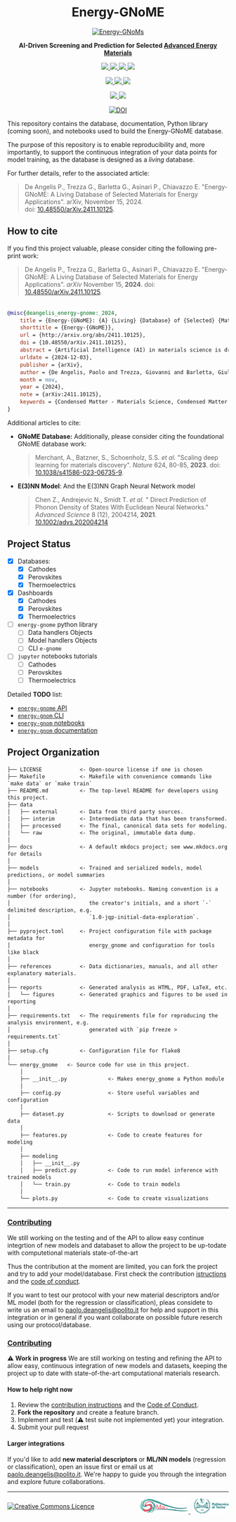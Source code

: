 
<h1 align="center"> Energy-GNoME </h1>
<p align="center">
  <a href="https://paolodeangelis.github.io/Energy-GNoME">
    <img src="https://raw.githubusercontent.com/paolodeangelis/Energy-GNoME/main/docs/assets/img/logo.png" width="250" alt="Energy-GNoMs">
  </a>
</p>

<p align="center">
  <strong>
    AI-Driven Screening and Prediction for Selected <a href="https://paolodeangelis.github.io/Energy-GNoME">Advanced Energy Materials</a>
  </strong>
</p>

<p align="center">
<a target="_blank" href="hhttps://www.nature.com/articles/sdata201618">
    <img src="https://custom-icon-badges.demolab.com/badge/data-FAIR-blue?logo=database\&logoColor=white" />
</a>
<a target="_blank" href="https://python.org">
    <img src="https://custom-icon-badges.demolab.com/badge/Python-3.10+-blue?logo=python\&logoColor=white" />
</a>
<a target="_blank" href="https://www.linux.org/">
    <img src="https://custom-icon-badges.demolab.com/badge/OS-Linux-orange?logo=linux\&logoColor=white" />
</a>
<a target="_blank" href=".github/CONTRIBUTING.md">
    <img src="https://custom-icon-badges.demolab.com/badge/contributions-open-color=4cb849?logo=code-of-conduct\&logoColor=white" />
</a>
</p>
<p align="center">
<a target="_blank" href="LICENSE">
    <img src="https://custom-icon-badges.demolab.com/badge/license-CC--BY%204.0-lightgray?logo=law\&logoColor=white" />
</a>
<a target="_blank" href="https://cookiecutter-data-science.drivendata.org/">
    <img src="https://img.shields.io/badge/CCDS-Project%20template-328F97?logo=cookiecutter" />
</a>
<a target="_blank" href="https://github.com/psf/black">
    <img src="https://custom-icon-badges.demolab.com/badge/code%20style-black-000000?logo=code\&logoColor=white" />
</a>
</p>
<p align="center">
<a target="_blank" href="https://github.com/paolodeangelis/Energy-GNoME/actions/workflows/deploy.yaml">
    <img src="https://results.pre-commit.ci/badge/github/paolodeangelis/Energy-GNoME/main.svg" />
</a>
<a target="_blank" href="https://github.com/paolodeangelis/Energy-GNoME/actions/workflows/deploy.yaml">
    <img src="https://github.com/paolodeangelis/Energy-GNoME/actions/workflows/deploy.yaml/badge.svg?branch=main" />
</a>
</p>
</p>
<p align="center">
<a target="_blank" href="https://doi.org/10.5281/zenodo.14338533"><img src="https://zenodo.org/badge/858064778.svg" alt="DOI"></a>
</p>

This repository contains the database, documentation, Python library (coming soon), and notebooks used to build the Energy-GNoME database.

The purpose of this repository is to enable reproducibility and, more importantly, to support the continuous integration of your data points for model training, as the database is designed as a *living* database.

For further details, refer to the associated article:

> De Angelis P., Trezza G., Barletta G., Asinari P., Chiavazzo E. "Energy-GNoME: A Living Database of Selected Materials for Energy Applications". arXiv, November 15, 2024. doi: [10.48550/arXiv.2411.10125](https://doi.org/10.48550/arXiv.2411.10125).


## How to cite

If you find this project valuable, please consider citing the following pre-print work:

> De Angelis P., Trezza G., Barletta G., Asinari P., Chiavazzo E. "Energy-GNoME: A Living Database of Selected Materials for Energy Applications". *arXiv* November 15, **2024**. doi: [10.48550/arXiv.2411.10125](https://doi.org/10.48550/arXiv.2411.10125).


```bibtex

@misc{deangelis_energy-gnome:_2024,
	title = {Energy-{GNoME}: {A} {Living} {Database} of {Selected} {Materials} for {Energy} {Applications}},
	shorttitle = {Energy-{GNoME}},
	url = {http://arxiv.org/abs/2411.10125},
	doi = {10.48550/arXiv.2411.10125},
	abstract = {Artificial Intelligence (AI) in materials science is driving significant advancements in the discovery of advanced materials for energy applications. The recent GNoME protocol identifies over 380,000 novel stable crystals. From this, we identify over 33,000 materials with potential as energy materials forming the Energy-GNoME database. Leveraging Machine Learning (ML) and Deep Learning (DL) tools, our protocol mitigates cross-domain data bias using feature spaces to identify potential candidates for thermoelectric materials, novel battery cathodes, and novel perovskites. Classifiers with both structural and compositional features identify domains of applicability, where we expect enhanced accuracy of the regressors. Such regressors are trained to predict key materials properties like, thermoelectric figure of merit (zT), band gap (Eg), and cathode voltage (\${\textbackslash}Delta V\_c\$). This method significantly narrows the pool of potential candidates, serving as an efficient guide for experimental and computational chemistry investigations and accelerating the discovery of materials suited for electricity generation, energy storage and conversion.},
	urldate = {2024-12-03},
	publisher = {arXiv},
	author = {De Angelis, Paolo and Trezza, Giovanni and Barletta, Giulio and Asinari, Pietro and Chiavazzo, Eliodoro},
	month = nov,
	year = {2024},
	note = {arXiv:2411.10125},
	keywords = {Condensed Matter - Materials Science, Condensed Matter - Other Condensed Matter, Computer Science - Machine Learning},
}

```

Additional articles to cite:

- **GNoME Database:** Additionally, please consider citing the foundational GNoME database work:

    > Merchant, A., Batzner, S., Schoenholz, S.S. *et al.* "Scaling deep learning for materials discovery". *Nature* 624, 80-85, **2023**. doi: [10.1038/s41586-023-06735-9](https://doi.org/10.1038/s41586-023-06735-9).

- **E(3)NN Model**: And the E(3)NN Graph Neural Network model

    > Chen Z., Andrejevic N., Smidt T. *et al.* " Direct Prediction of Phonon Density of States With Euclidean Neural Networks." *Advanced Science* 8 (12), 2004214, **2021**. [10.1002/advs.202004214](https://doi.org/10.1002/advs.202004214)

## Project Status

- [x] Databases:
    - [X] Cathodes
    - [x] Perovskites
    - [x] Thermoelectrics
- [x] Dashboards
    - [x] Cathodes
    - [x] Perovskites
    - [x] Thermoelectrics
- [ ] `energy-gnome` python library
    - [ ] Data handlers Objects
    - [ ] Model handlers Objects
    - [ ] CLI `e-gnome`
- [ ] `jupyter` notebooks tutorials
    - [ ] Cathodes
    - [ ] Perovskites
    - [ ] Thermoelectrics

Detailed **TODO** list:
- [`energy-gnome` API](devtools/conda-envs/TODO.md#api)
- [`energy-gnom` CLI](devtools/conda-envs/TODO.md#cli)
- [`energy-gnom` notebooks](devtools/conda-envs/TODO.md#jupyter-notebooks)
- [`energy-gnom` documentation](devtools/conda-envs/TODO.md#doc)

## Project Organization

```
├── LICENSE            <- Open-source license if one is chosen
├── Makefile           <- Makefile with convenience commands like `make data` or `make train`
├── README.md          <- The top-level README for developers using this project.
├── data
│   ├── external       <- Data from third party sources.
│   ├── interim        <- Intermediate data that has been transformed.
│   ├── processed      <- The final, canonical data sets for modeling.
│   └── raw            <- The original, immutable data dump.
│
├── docs               <- A default mkdocs project; see www.mkdocs.org for details
│
├── models             <- Trained and serialized models, model predictions, or model summaries
│
├── notebooks          <- Jupyter notebooks. Naming convention is a number (for ordering),
│                         the creator's initials, and a short `-` delimited description, e.g.
│                         `1.0-jqp-initial-data-exploration`.
│
├── pyproject.toml     <- Project configuration file with package metadata for
│                         energy_gnome and configuration for tools like black
│
├── references         <- Data dictionaries, manuals, and all other explanatory materials.
│
├── reports            <- Generated analysis as HTML, PDF, LaTeX, etc.
│   └── figures        <- Generated graphics and figures to be used in reporting
│
├── requirements.txt   <- The requirements file for reproducing the analysis environment, e.g.
│                         generated with `pip freeze > requirements.txt`
│
├── setup.cfg          <- Configuration file for flake8
│
└── energy_gnome   <- Source code for use in this project.
    │
    ├── __init__.py             <- Makes energy_gnome a Python module
    │
    ├── config.py               <- Store useful variables and configuration
    │
    ├── dataset.py              <- Scripts to download or generate data
    │
    ├── features.py             <- Code to create features for modeling
    │
    ├── modeling
    │   ├── __init__.py
    │   ├── predict.py          <- Code to run model inference with trained models
    │   └── train.py            <- Code to train models
    │
    └── plots.py                <- Code to create visualizations
```

--------

### [Contributing](.github/CONTRIBUTING.md)

We still working on the testing and of the API to allow easy continue integrtion of new models and databaset to allow the project to be up-todate with computetional materials state-of-the-art

Thus the contribution at the moment are limited, you can fork the project and try to add your model/database. First check the contribution [istructions](.github/CONTRIBUTING.md) and the [code of conduct](CODE_OF_CONDUCT.md).

If you want to test our protocol with your new material descriptors and/or ML model (both for the regression or classification), pleas considete to write us an email to [paolo.deangelis@polito.it](mailto:paolo.deangelis@polito.it) for help and support in this integration or in general if you want collaborate on possible future reserch using our protocol/database.


### [Contributing](.github/CONTRIBUTING.md)

⚠️ **Work in progress**
We are still working on testing and refining the API to allow easy, continuous integration of new models and datasets, keeping the project up to date with state-of-the-art computational materials research.


#### How to help right now

1. Review the [contribution instructions](.github/CONTRIBUTING.md) and the [Code of Conduct](CODE_OF_CONDUCT.md).
2. **Fork the repository** and create a feature branch.
3. Implement and test (⚠️ test suite not implemented yet) your integration.
4. Submit your pull request

#### Larger integrations

If you'd like to add **new material descriptors** or **ML/NN models** (regression or classification), open an issue first or email us at [paolo.deangelis@polito.it](mailto:paolo.deangelis@polito.it).
We're happy to guide you through the integration and explore future collaborations.


<hr width="100%">
<div style="display: flex; justify-content: space-between; align-items: center;">
    <a rel="license" href="http://creativecommons.org/licenses/by/4.0/"><img alt="Creative Commons Licence" style="border-width:0; height:35px" src="https://i.creativecommons.org/l/by/4.0/88x31.png" /></a>
   <span style="float:right;">
    &nbsp;
    <a rel="small" href="https://areeweb.polito.it/ricerca/small/">
        <img style="border-width:0; height:35px" src="assets/img/logo-small.png" alt="SMALL site" >
    </a>
    &nbsp;
    <a rel="polito"href="https://www.polito.it/">
        <img style="border-width:0; height:35px" src="assets/img/logo-polito.png" alt="POLITO site" >
    </a>
</span>
</div>

<!-- [![CC BY 4.0][cc-by-image]][cc-by] -->

[cc-by]: http://creativecommons.org/licenses/by/4.0/

[cc-by-image]: https://i.creativecommons.org/l/by/4.0/88x31.png

[cc-by-shield]: https://img.shields.io/badge/License-CC%20BY%204.0-lightgrey.svg

[article-doi]: https://doi.org/10.1038/s41598-023-50978-5

[old-ff-doi]: https://doi.org/10.1021/acs.jpclett.7b00898

[enhancing-reaxFF-database-repository]: https://github.com/paolodeangelis/Enhancing_ReaxFF_DFT_database
